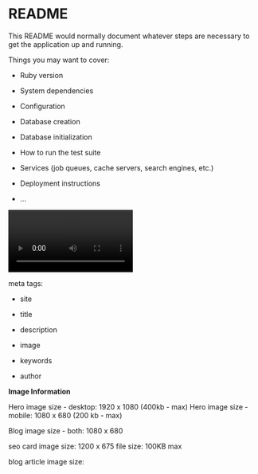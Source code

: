 # README

This README would normally document whatever steps are necessary to get the
application up and running.

Things you may want to cover:

* Ruby version

* System dependencies

* Configuration

* Database creation

* Database initialization

* How to run the test suite

* Services (job queues, cache servers, search engines, etc.)

* Deployment instructions

* ...



<video controls width="250" class="rounded-lg">
  <source src="<%= asset_path("Download.mp4") %>" type="video/mp4">
</video>

meta tags:

  * site

  * title
  * description
  * image
  
  * keywords
  * author

  **Image Information**

  Hero image size - desktop: 1920 x 1080 (400kb - max)
  Hero image size - mobile: 1080 x 680 (200 kb - max)

  Blog image size - both: 1080 x 680

  seo card image size: 1200 x 675
  file size: 100KB max

  blog article image size:


